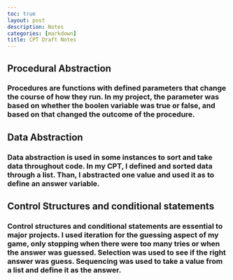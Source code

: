 ```yaml
---
toc: true
layout: post
description: Notes
categories: [markdown]
title: CPT Draft Notes
---
```


## Procedural Abstraction
### Procedures are functions with defined parameters that change the course of how they run. In my project, the parameter was based on whether the boolen variable was true or false, and based on that changed the outcome of the procedure.

## Data Abstraction
### Data abstraction is used in some instances to sort and take data throughout code. In my CPT, I defined and sorted data through a list. Than, I abstracted one value and used it as to define an answer variable.

## Control Structures and conditional statements
### Control structures and conditional statements are essential to major projects. I used iteration for the guessing aspect of my game, only stopping when there were too many tries or when the answer was guessed. Selection was  used to see if the right answer was guess. Sequencing was used to take a value from a list and define it as the answer.